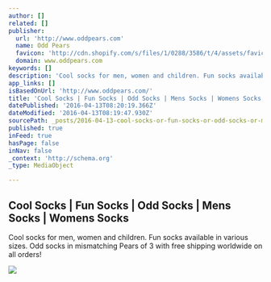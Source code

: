```yaml
---
author: []
related: []
publisher:
  url: 'http://www.oddpears.com'
  name: Odd Pears
  favicon: 'http://cdn.shopify.com/s/files/1/0288/3586/t/4/assets/favicon.png?5307670269634459653'
  domain: www.oddpears.com
keywords: []
description: 'Cool socks for men, women and children. Fun socks available in various sizes. Odd socks in mismatching Pears of 3 with free shipping worldwide on all orders!'
app_links: []
isBasedOnUrl: 'http://www.oddpears.com/'
title: 'Cool Socks | Fun Socks | Odd Socks | Mens Socks | Womens Socks'
datePublished: '2016-04-13T08:20:19.366Z'
dateModified: '2016-04-13T08:19:47.930Z'
sourcePath: _posts/2016-04-13-cool-socks-or-fun-socks-or-odd-socks-or-mens-socks-or-womens-soc.md
published: true
inFeed: true
hasPage: false
inNav: false
_context: 'http://schema.org'
_type: MediaObject

---
```

<article style=""><h1>Cool Socks | Fun Socks | Odd Socks | Mens Socks | Womens Socks</h1><p>Cool socks for men, women and children. Fun socks available in various sizes. Odd socks in mismatching Pears of 3 with free shipping worldwide on all orders!</p><img src="http://cdn.shopify.com/s/files/1/0288/3586/t/4/assets/hero_slide_2.jpg?5307670269634459653" /></article>
